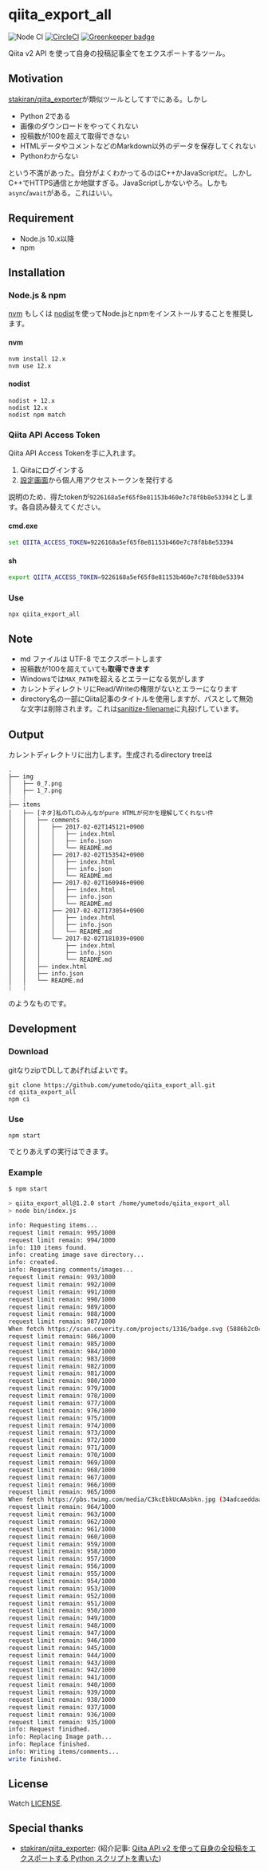# qiita_export_all

![Node CI](https://github.com/yumetodo/qiita_export_all/workflows/Node%20CI/badge.svg) [![CircleCI](https://circleci.com/gh/yumetodo/qiita_export_all.svg?style=svg)](https://circleci.com/gh/yumetodo/qiita_export_all) [![Greenkeeper badge](https://badges.greenkeeper.io/yumetodo/qiita_export_all.svg)](https://greenkeeper.io/)


Qiita v2 API を使って自身の投稿記事全てをエクスポートするツール。

## Motivation

[stakiran/qiita_exporter](https://github.com/stakiran/qiita_exporter)が類似ツールとしてすでにある。しかし

- Python 2である
- 画像のダウンロードをやってくれない
- 投稿数が100を超えて取得できない
- HTMLデータやコメントなどのMarkdown以外のデータを保存してくれない
- Pythonわからない

という不満があった。自分がよくわかってるのはC++かJavaScriptだ。しかしC++でHTTPS通信とか地獄すぎる。JavaScriptしかないやろ。しかも`async`/`await`がある。これはいい。

## Requirement

- Node.js 10.x以降
- npm

## Installation

### Node.js & npm

[nvm](https://github.com/creationix/nvm) もしくは [nodist](https://github.com/marcelklehr/nodist)を使ってNode.jsとnpmをインストールすることを推奨します。

#### nvm

```plain
nvm install 12.x
nvm use 12.x
```

#### nodist

```plain
nodist + 12.x
nodist 12.x
nodist npm match
```

### Qiita API Access Token

Qiita API Access Tokenを手に入れます。

1. Qiitaにログインする
2. [設定画面](https://qiita.com/settings/applications)から個人用アクセストークンを発行する

説明のため、得たtokenが`9226168a5ef65f8e81153b460e7c78f8b8e53394`とします。各自読み替えてください。

#### cmd.exe

```cmd
set QIITA_ACCESS_TOKEN=9226168a5ef65f8e81153b460e7c78f8b8e53394
```

#### sh

```bash
export QIITA_ACCESS_TOKEN=9226168a5ef65f8e81153b460e7c78f8b8e53394
```

### Use

```plain
npx qiita_export_all
```

## Note

- md ファイルは UTF-8 でエクスポートします
- 投稿数が100を超えていても**取得できます**
- Windowsでは`MAX_PATH`を超えるとエラーになる気がします
- カレントディレクトリにRead/Writeの権限がないとエラーになります
- directory名の一部にQiita記事のタイトルを使用しますが、パスとして無効な文字は削除されます。これは[sanitize-filename](https://www.npmjs.com/package/sanitize-filename)に丸投げしています。

## Output

カレントディレクトリに出力します。生成されるdirectory treeは

```plain
.
├── img
│   ├── 0_7.png
│   ├── 1_7.png
┊   ┊
├── items
│   ├── [ネタ]私のTLのみんながpure HTMLが何かを理解してくれない件
│   │   ├── comments
│   │   │   ├── 2017-02-02T145121+0900
│   │   │   │   ├── index.html
│   │   │   │   ├── info.json
│   │   │   │   └── README.md
│   │   │   ├── 2017-02-02T153542+0900
│   │   │   │   ├── index.html
│   │   │   │   ├── info.json
│   │   │   │   └── README.md
│   │   │   ├── 2017-02-02T160946+0900
│   │   │   │   ├── index.html
│   │   │   │   ├── info.json
│   │   │   │   └── README.md
│   │   │   ├── 2017-02-02T173054+0900
│   │   │   │   ├── index.html
│   │   │   │   ├── info.json
│   │   │   │   └── README.md
│   │   │   └── 2017-02-02T181039+0900
│   │   │       ├── index.html
│   │   │       ├── info.json
│   │   │       └── README.md
│   │   ├── index.html
│   │   ├── info.json
│   │   └── README.md
┊   ┊
```

のようなものです。

## Development

### Download

gitなりzipでDLしてあげればよいです。

```plain
git clone https://github.com/yumetodo/qiita_export_all.git
cd qiita_export_all
npm ci
```

### Use

```plain
npm start
```

でとりあえずの実行はできます。

### Example

```bash
$ npm start

> qiita_export_all@1.2.0 start /home/yumetodo/qiita_export_all
> node bin/index.js

info: Requesting items...
request limit remain: 995/1000
request limit remain: 994/1000
info: 110 items found.
info: creating image save directory...
info: created.
info: Requesting comments/images...
request limit remain: 993/1000
request limit remain: 992/1000
request limit remain: 991/1000
request limit remain: 990/1000
request limit remain: 989/1000
request limit remain: 988/1000
request limit remain: 987/1000
When fetch https://scan.coverity.com/projects/1316/badge.svg (5886b2c0c421c24c909b/item), FetchError: request to https://scan.coverity.com/projects/1316/badge.svg failed, reason: Parse Error: Invalid header value char
request limit remain: 986/1000
request limit remain: 985/1000
request limit remain: 984/1000
request limit remain: 983/1000
request limit remain: 982/1000
request limit remain: 981/1000
request limit remain: 980/1000
request limit remain: 979/1000
request limit remain: 978/1000
request limit remain: 977/1000
request limit remain: 976/1000
request limit remain: 975/1000
request limit remain: 974/1000
request limit remain: 973/1000
request limit remain: 972/1000
request limit remain: 971/1000
request limit remain: 970/1000
request limit remain: 969/1000
request limit remain: 968/1000
request limit remain: 967/1000
request limit remain: 966/1000
request limit remain: 965/1000
When fetch https://pbs.twimg.com/media/C3kcEbkUcAAsbkn.jpg (34adcaeddaab8b58ab47/item), Error: Request failed with status code 404
request limit remain: 964/1000
request limit remain: 963/1000
request limit remain: 962/1000
request limit remain: 961/1000
request limit remain: 960/1000
request limit remain: 959/1000
request limit remain: 958/1000
request limit remain: 957/1000
request limit remain: 956/1000
request limit remain: 955/1000
request limit remain: 954/1000
request limit remain: 953/1000
request limit remain: 952/1000
request limit remain: 951/1000
request limit remain: 950/1000
request limit remain: 949/1000
request limit remain: 948/1000
request limit remain: 947/1000
request limit remain: 946/1000
request limit remain: 945/1000
request limit remain: 944/1000
request limit remain: 943/1000
request limit remain: 942/1000
request limit remain: 941/1000
request limit remain: 940/1000
request limit remain: 939/1000
request limit remain: 938/1000
request limit remain: 937/1000
request limit remain: 936/1000
request limit remain: 935/1000
info: Request finidhed.
info: Replacing Image path...
info: Replace finished.
info: Writing items/comments...
write finished.
```

## License

Watch [LICENSE](./LICENSE).

## Special thanks

- [stakiran/qiita_exporter](https://github.com/stakiran/qiita_exporter): (紹介記事: [Qiita API v2 を使って自身の全投稿をエクスポートする Python スクリプトを書いた](https://qiita.com/sta/items/5074df5fcb81d890897b))
